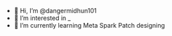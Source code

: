 - 👋 Hi, I’m @dangermidhun101
- 👀 I’m interested in _
- 🌱 I’m currently learning Meta Spark Patch designing 


<!---
dangermidhun101/dangermidhun101 is a ✨ special ✨ repository because its `README.md` (this file) appears on your GitHub profile.
You can click the Preview link to take a look at your changes.
--->
